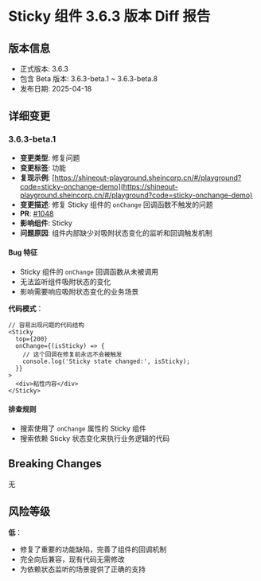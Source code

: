 # Sticky 组件 3.6.3 版本 Diff 报告

## 版本信息
- 正式版本: 3.6.3
- 包含 Beta 版本: 3.6.3-beta.1 ~ 3.6.3-beta.8
- 发布日期: 2025-04-18

## 详细变更

### 3.6.3-beta.1
- **变更类型**: 修复问题
- **变更标签**: 功能
- **复现示例**: [https://shineout-playground.sheincorp.cn/#/playground?code=sticky-onchange-demo](https://shineout-playground.sheincorp.cn/#/playground?code=sticky-onchange-demo)
- **变更描述**: 修复 Sticky 组件的 `onChange` 回调函数不触发的问题
- **PR**: [#1048](https://github.com/sheinsight/shineout-next/pull/1048)
- **影响组件**: Sticky
- **问题原因**: 组件内部缺少对吸附状态变化的监听和回调触发机制

#### Bug 特征
- Sticky 组件的 `onChange` 回调函数从未被调用
- 无法监听组件吸附状态的变化
- 影响需要响应吸附状态变化的业务场景

**代码模式**：
```tsx
// 容易出现问题的代码结构
<Sticky 
  top={200} 
  onChange={(isSticky) => {
    // 这个回调在修复前永远不会被触发
    console.log('Sticky state changed:', isSticky);
  }}
>
  <div>粘性内容</div>
</Sticky>
```

#### 排查规则
- 搜索使用了 `onChange` 属性的 Sticky 组件
- 搜索依赖 Sticky 状态变化来执行业务逻辑的代码

## Breaking Changes

无

## 风险等级

**低**：
- 修复了重要的功能缺陷，完善了组件的回调机制
- 完全向后兼容，现有代码无需修改
- 为依赖状态监听的场景提供了正确的支持